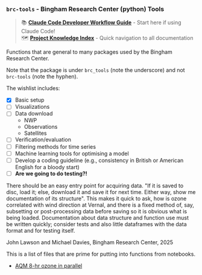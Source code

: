 ### `brc-tools` - Bingham Research Center (python) Tools

> 📚 **[Claude Code Developer Workflow Guide](CLAUDE-CODE-WORKFLOW.md)** - Start here if using Claude Code!  
> 🗺️ **[Project Knowledge Index](CLAUDE-INDEX.md)** - Quick navigation to all documentation

Functions that are general to many packages used by the Bingham Research Center. 

Note that the package is under `brc_tools` (note the underscore) and not `brc-tools` (note the hyphen). 

The wishlist includes:

- [x] Basic setup
- [ ] Visualizations 
- [ ] Data download 
  - NWP
  - Observations
  - Satellites
- [ ] Verification/evaluation
- [ ] Filtering methods for time series
- [ ] Machine learning tools for optimising a model 
- [ ] Develop a coding guideline (e.g., consistency in British or American English for a bloody start)
- [ ] **Are we going to do testing?!**

There should be an easy entry point for acquiring data. "If it is saved to disc, load it; else, download it and save it for next time. Either way, show me documentation of its structure". This makes it quick to ask, how is ozone correlated with wind direction at Vernal, and there is a fixed method of, say, subsetting or post-processing data before saving so it is obvious what is being loaded. Documentation about data structure and function use must be written quickly; consider tests and also little dataframes with the data format and for testing itself. 

John Lawson and Michael Davies, Bingham Research Center, 2025 

This is a list of files that are prime for putting into functions from notebooks.

- [AQM 8-hr ozone in parallel](in_progress/notebooks/gemini_parallel-aqm.py)